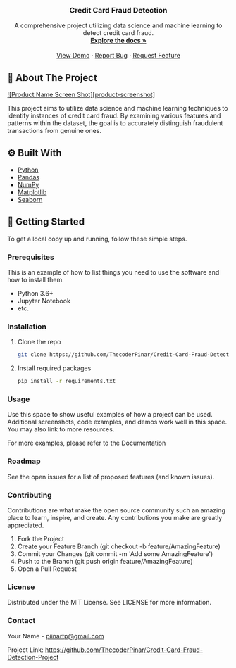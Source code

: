 <!-- PROJECT LOGO -->
<br />
<p align="center">
  <a href="https://github.com/ThecoderPinar/Credit-Card-Fraud-Detection-Project">
  </a>

  <h3 align="center">Credit Card Fraud Detection</h3>

  <p align="center">
    A comprehensive project utilizing data science and machine learning to detect credit card fraud.
    <br />
    <a href="https://github.com/ThecoderPinar/Credit-Card-Fraud-Detection-Project"><strong>Explore the docs »</strong></a>
    <br />
    <br />
    <a href="https://github.com/ThecoderPinar/Credit-Card-Fraud-Detection-Project">View Demo</a>
    ·
    <a href="https://github.com/ThecoderPinar/Credit-Card-Fraud-Detection-Project/issues">Report Bug</a>
    ·
    <a href="https://github.com/ThecoderPinar/Credit-Card-Fraud-Detection-Project/issues">Request Feature</a>
  </p>
</p>

## 🚀 About The Project

[![Product Name Screen Shot][product-screenshot]](https://example.com)

This project aims to utilize data science and machine learning techniques to identify instances of credit card fraud. By examining various features and patterns within the dataset, the goal is to accurately distinguish fraudulent transactions from genuine ones.

## ⚙️ Built With

- [Python](https://www.python.org/)
- [Pandas](https://pandas.pydata.org/)
- [NumPy](https://numpy.org/)
- [Matplotlib](https://matplotlib.org/)
- [Seaborn](https://seaborn.pydata.org/)

## 🏁 Getting Started

To get a local copy up and running, follow these simple steps.

### Prerequisites

This is an example of how to list things you need to use the software and how to install them.

- Python 3.6+
- Jupyter Notebook
- etc.

### Installation

1. Clone the repo
   ```sh
   git clone https://github.com/ThecoderPinar/Credit-Card-Fraud-Detection-Project.git
2. Install required packages
    ```sh 
    pip install -r requirements.txt

### Usage
Use this space to show useful examples of how a project can be used. Additional screenshots, code examples, and demos work well in this space. You may also link to more resources.

For more examples, please refer to the Documentation

### Roadmap
See the open issues for a list of proposed features (and known issues).

### Contributing
Contributions are what make the open source community such an amazing place to learn, inspire, and create. Any contributions you make are greatly appreciated.

1. Fork the Project
2. Create your Feature Branch (git checkout -b feature/AmazingFeature)
3. Commit your Changes (git commit -m 'Add some AmazingFeature')
4. Push to the Branch (git push origin feature/AmazingFeature)
5. Open a Pull Request

<!-- LICENSE -->
### License
Distributed under the MIT License. See LICENSE for more information.

<!-- CONTACT -->
### Contact
Your Name - piinartp@gmail.com

Project Link: https://github.com/ThecoderPinar/Credit-Card-Fraud-Detection-Project